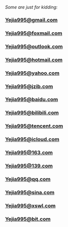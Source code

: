 *Some are just for kidding:*<br>
### Yejia995@gmail.com
### Yejia995@foxmail.com
### Yejia995@outlook.com
### Yejia995@hotmail.com
### Yejia995@yahoo.com
### Yejia995@jzib.com
### Yejia995@baidu.com
### Yejia995@bilibili.com
### Yejia995@tencent.com
### Yejia995@icloud.com
### Yejia995@163.com
### Yejia995@139.com
### Yejia995@qq.com
### Yejia995@sina.com
### Yejia995@xswl.com
### Yejia995@bit.com
